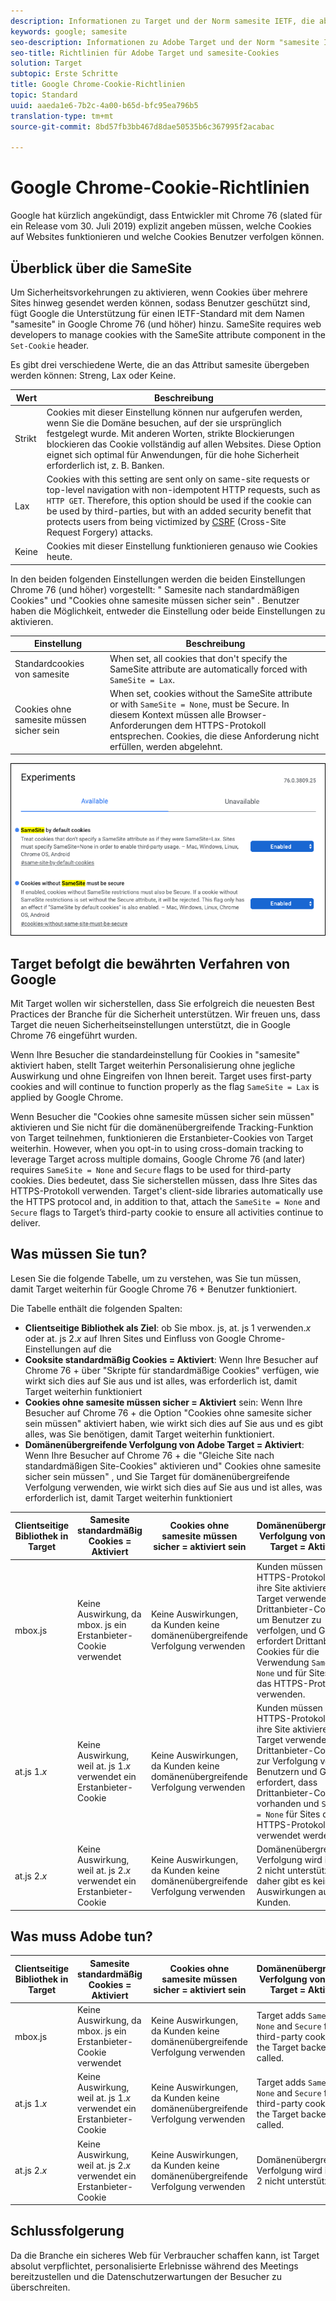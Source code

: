 ```yaml
---
description: Informationen zu Target und der Norm samesite IETF, die ab Google Chrome Version 76 verwendet werden.
keywords: google; samesite
seo-description: Informationen zu Adobe Target und der Norm "samesite IETF" , die mit Google Chrome Version 76 eingeführt wurden.
seo-title: Richtlinien für Adobe Target und samesite-Cookies
solution: Target
subtopic: Erste Schritte
title: Google Chrome-Cookie-Richtlinien
topic: Standard
uuid: aaeda1e6-7b2c-4a00-b65d-bfc95ea796b5
translation-type: tm+mt
source-git-commit: 8bd57fb3bb467d8dae50535b6c367995f2acabac

---
```



# Google Chrome-Cookie-Richtlinien

Google hat kürzlich angekündigt, dass Entwickler mit Chrome 76 (slated für ein Release vom 30. Juli 2019) explizit angeben müssen, welche Cookies auf Websites funktionieren und welche Cookies Benutzer verfolgen können.

## Überblick über die SameSite

Um Sicherheitsvorkehrungen zu aktivieren, wenn Cookies über mehrere Sites hinweg gesendet werden können, sodass Benutzer geschützt sind, fügt Google die Unterstützung für einen IETF-Standard mit dem Namen "samesite" in Google Chrome 76 (und höher) hinzu. SameSite requires web developers to manage cookies with the SameSite attribute component in the `Set-Cookie` header.

Es gibt drei verschiedene Werte, die an das Attribut samesite übergeben werden können: Streng, Lax oder Keine.

| Wert | Beschreibung |
| --- | --- |
| Strikt | Cookies mit dieser Einstellung können nur aufgerufen werden, wenn Sie die Domäne besuchen, auf der sie ursprünglich festgelegt wurde. Mit anderen Worten, strikte Blockierungen blockieren das Cookie vollständig auf allen Websites. Diese Option eignet sich optimal für Anwendungen, für die hohe Sicherheit erforderlich ist, z. B. Banken. |
| Lax | Cookies with this setting are sent only on same-site requests or top-level navigation with non-idempotent HTTP requests, such as `HTTP GET`. Therefore, this option should be used if the cookie can be used by third-parties, but with an added security benefit that protects users from being victimized by [CSRF](https://en.wikipedia.org/wiki/Cross-site_request_forgery) (Cross-Site Request Forgery) attacks. |
| Keine | Cookies mit dieser Einstellung funktionieren genauso wie Cookies heute. |

In den beiden folgenden Einstellungen werden die beiden Einstellungen Chrome 76 (und höher) vorgestellt: " Samesite nach standardmäßigen Cookies" und "Cookies ohne samesite müssen sicher sein" . Benutzer haben die Möglichkeit, entweder die Einstellung oder beide Einstellungen zu aktivieren.

| Einstellung | Beschreibung |
| --- | --- |
| Standardcookies von samesite | When set, all cookies that don't specify the SameSite attribute are automatically forced with `SameSite = Lax`. |
| Cookies ohne samesite müssen sicher sein | When set, cookies without the SameSite attribute or with `SameSite = None`, must be Secure. In diesem Kontext müssen alle Browser-Anforderungen dem HTTPS-Protokoll entsprechen. Cookies, die diese Anforderung nicht erfüllen, werden abgelehnt. |

![Samesite-Einstellungsseite](/help/c-implementing-target/c-considerations-before-you-implement-target/assets/samesite.png)

## Target befolgt die bewährten Verfahren von Google

Mit Target wollen wir sicherstellen, dass Sie erfolgreich die neuesten Best Practices der Branche für die Sicherheit unterstützen. Wir freuen uns, dass Target die neuen Sicherheitseinstellungen unterstützt, die in Google Chrome 76 eingeführt wurden.

Wenn Ihre Besucher die standardeinstellung für Cookies in "samesite" aktiviert haben, stellt Target weiterhin Personalisierung ohne jegliche Auswirkung und ohne Eingreifen von Ihnen bereit. Target uses first-party cookies and will continue to function properly as the flag `SameSite = Lax` is applied by Google Chrome.

Wenn Besucher die "Cookies ohne samesite müssen sicher sein müssen" aktivieren und Sie nicht für die domänenübergreifende Tracking-Funktion von Target teilnehmen, funktionieren die Erstanbieter-Cookies von Target weiterhin. However, when you opt-in to using cross-domain tracking to leverage Target across multiple domains, Google Chrome 76 (and later) requires `SameSite = None` and `Secure` flags to be used for third-party cookies. Dies bedeutet, dass Sie sicherstellen müssen, dass Ihre Sites das HTTPS-Protokoll verwenden. Target's client-side libraries automatically use the HTTPS protocol and, in addition to that, attach the `SameSite = None` and `Secure` flags to Target’s third-party cookie to ensure all activities continue to deliver.

## Was müssen Sie tun?

Lesen Sie die folgende Tabelle, um zu verstehen, was Sie tun müssen, damit Target weiterhin für Google Chrome 76 + Benutzer funktioniert.

Die Tabelle enthält die folgenden Spalten:

* **Clientseitige Bibliothek als Ziel**: ob Sie mbox. js, at. js 1 verwenden.*x* oder at. js 2.*x* auf Ihren Sites und Einfluss von Google Chrome-Einstellungen auf die
* **Cooksite standardmäßig Cookies = Aktiviert**: Wenn Ihre Besucher auf Chrome 76 + über "Skripte für standardmäßige Cookies" verfügen, wie wirkt sich dies auf Sie aus und ist alles, was erforderlich ist, damit Target weiterhin funktioniert
* **Cookies ohne samesite müssen sicher = Aktiviert** sein: Wenn Ihre Besucher auf Chrome 76 + die Option "Cookies ohne samesite sicher sein müssen" aktiviert haben, wie wirkt sich dies auf Sie aus und es gibt alles, was Sie benötigen, damit Target weiterhin funktioniert.
* **Domänenübergreifende Verfolgung von Adobe Target = Aktiviert**: Wenn Ihre Besucher auf Chrome 76 + die "Gleiche Site nach standardmäßigen Site-Cookies" aktivieren und" Cookies ohne samesite sicher sein müssen" , und Sie Target für domänenübergreifende Verfolgung verwenden, wie wirkt sich dies auf Sie aus und ist alles, was erforderlich ist, damit Target weiterhin funktioniert

| Clientseitige Bibliothek in Target | Samesite standardmäßig Cookies = Aktiviert | Cookies ohne samesite müssen sicher = aktiviert sein | Domänenübergreifende Verfolgung von Adobe Target = Aktiviert |
| --- | --- | --- | --- |
| mbox.js | Keine Auswirkung, da mbox. js ein Erstanbieter-Cookie verwendet | Keine Auswirkungen, da Kunden keine domänenübergreifende Verfolgung verwenden | Kunden müssen das HTTPS-Protokoll für ihre Site aktivieren.<br>Target verwendet ein Drittanbieter-Cookie, um Benutzer zu verfolgen, und Google erfordert Drittanbieter-Cookies für die Verwendung `SameSite = None` und für Sites, die das HTTPS-Protokoll verwenden. |
| at.js 1.*x* | Keine Auswirkung, weil at. js 1.*x* verwendet ein Erstanbieter-Cookie | Keine Auswirkungen, da Kunden keine domänenübergreifende Verfolgung verwenden | Kunden müssen das HTTPS-Protokoll für ihre Site aktivieren.<br>Target verwendet ein Drittanbieter-Cookie zur Verfolgung von Benutzern und Google erfordert, dass Drittanbieter-Cookies vorhanden und `SameSite = None` für Sites das HTTPS-Protokoll verwendet werden. |
| at.js 2.*x* | Keine Auswirkung, weil at. js 2.*x* verwendet ein Erstanbieter-Cookie | Keine Auswirkungen, da Kunden keine domänenübergreifende Verfolgung verwenden | Domänenübergreifende Verfolgung wird in at. js 2 nicht unterstützt.*x* und daher gibt es keine Auswirkungen auf Kunden. |

## Was muss Adobe tun?

| Clientseitige Bibliothek in Target | Samesite standardmäßig Cookies = Aktiviert | Cookies ohne samesite müssen sicher = aktiviert sein | Domänenübergreifende Verfolgung von Adobe Target = Aktiviert |
| --- | --- | --- | --- |
| mbox.js | Keine Auswirkung, da mbox. js ein Erstanbieter-Cookie verwendet | Keine Auswirkungen, da Kunden keine domänenübergreifende Verfolgung verwenden | Target adds `SameSite = None` and `Secure` flag to third-party cookie when the Target backend is called. |
| at.js 1.*x* | Keine Auswirkung, weil at. js 1.*x* verwendet ein Erstanbieter-Cookie | Keine Auswirkungen, da Kunden keine domänenübergreifende Verfolgung verwenden | Target adds `SameSite = None` and `Secure` flag to third-party cookie when the Target backend is called. |
| at.js 2.*x* | Keine Auswirkung, weil at. js 2.*x* verwendet ein Erstanbieter-Cookie | Keine Auswirkungen, da Kunden keine domänenübergreifende Verfolgung verwenden | Domänenübergreifende Verfolgung wird in at. js 2 nicht unterstützt.*x* |

## Schlussfolgerung

Da die Branche ein sicheres Web für Verbraucher schaffen kann, ist Target absolut verpflichtet, personalisierte Erlebnisse während des Meetings bereitzustellen und die Datenschutzerwartungen der Besucher zu überschreiten.
